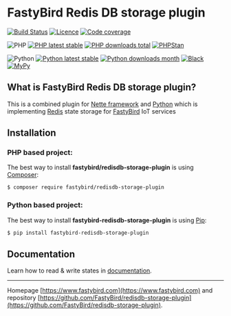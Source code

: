 # FastyBird Redis DB storage plugin

[![Build Status](https://badgen.net/github/checks/FastyBird/redisdb-storage-plugin/master?cache=300&style=flat-square)](https://github.com/FastyBird/redisdb-storage-plugin/actions)
[![Licence](https://badgen.net/github/license/FastyBird/redisdb-storage-plugin?cache=300&style=flat-square)](https://github.com/FastyBird/redisdb-storage-plugin/blob/master/LICENSE.md)
[![Code coverage](https://badgen.net/coveralls/c/github/FastyBird/redisdb-storage-plugin?cache=300&style=flat-square)](https://coveralls.io/r/FastyBird/redisdb-storage-plugin)

![PHP](https://badgen.net/packagist/php/FastyBird/redisdb-storage-plugin?cache=300&style=flat-square)
[![PHP latest stable](https://badgen.net/packagist/v/FastyBird/redisdb-storage-plugin/latest?cache=300&style=flat-square)](https://packagist.org/packages/FastyBird/redisdb-storage-plugin)
[![PHP downloads total](https://badgen.net/packagist/dt/FastyBird/redisdb-storage-plugin?cache=300&style=flat-square)](https://packagist.org/packages/FastyBird/redisdb-storage-plugin)
[![PHPStan](https://img.shields.io/badge/phpstan-enabled-brightgreen.svg?style=flat-square)](https://github.com/phpstan/phpstan)

![Python](https://badgen.net/pypi/python/fastybird-redisdb-storage-plugin?cache=300&style=flat-square)
[![Python latest stable](https://badgen.net/pypi/v/fastybird-redisdb-storage-plugin?cache=300&style=flat-square)](https://pypi.org/project/fastybird-redisdb-storage-plugin/)
[![Python downloads month](https://img.shields.io/pypi/dm/fastybird-redisdb-storage-plugin?cache=300&style=flat-square)](https://pypi.org/project/fastybird-redisdb-storage-plugin/)
[![Black](https://img.shields.io/badge/black-enabled-brightgreen.svg?style=flat-square)](https://github.com/psf/black)
[![MyPy](https://img.shields.io/badge/mypy-enabled-brightgreen.svg?style=flat-square)](http://mypy-lang.org)

## What is FastyBird Redis DB storage plugin?

This is a combined plugin for [Nette framework](https://nette.org) and [Python](https://www.python.org) which is implementing [Redis](https://redis.io) state storage for [FastyBird](https://www.fastybird.com) IoT services

## Installation

### PHP based project:

The best way to install **fastybird/redisdb-storage-plugin** is using [Composer](http://getcomposer.org/):

```sh
$ composer require fastybird/redisdb-storage-plugin
```

### Python based project:

The best way to install **fastybird-redisdb-storage-plugin** is using [Pip](https://pip.pypa.io/en/stable/):

```sh
$ pip install fastybird-redisdb-storage-plugin
```

## Documentation

Learn how to read & write states in [documentation](https://github.com/FastyBird/redisdb-storage-plugin/blob/master/.docs/en/index.md).

***
Homepage [https://www.fastybird.com](https://www.fastybird.com) and repository [https://github.com/FastyBird/redisdb-storage-plugin](https://github.com/FastyBird/redisdb-storage-plugin).
